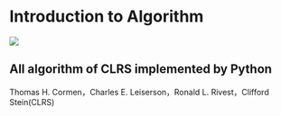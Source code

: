 # Introduction to Algorithm

![](https://timgsa.baidu.com/timg?image&quality=80&size=b9999_10000&sec=1553696501815&di=7d2f7df9c215608f121c241d319e262f&imgtype=0&src=http%3A%2F%2Fm.360buyimg.com%2Fmobilecms%2Fs750x750_jfs%2Ft4228%2F264%2F782307365%2F100704%2Fb614ac5f%2F58b91577N1d4670d0.jpg%2521q80.jpg)

## All algorithm of CLRS implemented by Python

Thomas H. Cormen，Charles E. Leiserson，Ronald L. Rivest，Clifford Stein(CLRS)
